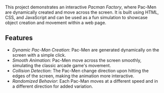 This project demonstrates an interactive *Pacman Factory*, where Pac-Men are dynamically created and move across the screen. It is built using HTML, CSS, and JavaScript and can be used as a fun simulation to showcase object creation and movement within a web page.

## Features

- *Dynamic Pac-Man Creation*: Pac-Men are generated dynamically on the screen with a simple click.
- *Smooth Animation*: Pac-Men move across the screen smoothly, simulating the classic arcade game's movement.
- *Collision Detection*: The Pac-Men change direction upon hitting the edges of the screen, making the animation more interactive.
- *Randomized Behavior*: Each Pac-Man moves at a different speed and in a different direction for added variation.

